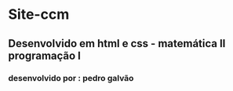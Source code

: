 # Site-ccm
## Desenvolvido em html e css - matemática II programação I 
### desenvolvido por : pedro galvão 

